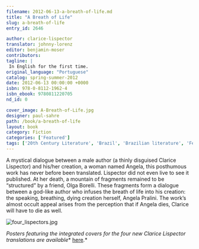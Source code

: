```yaml
---
filename: 2012-06-13-a-breath-of-life.md
title: "A Breath of Life"
slug: a-breath-of-life
entry_id: 2646

author: clarice-lispector
translator: johnny-lorenz
editor: benjamin-moser
contributors: 
tagline: |
 In English for the first time.
original_language: "Portuguese"
catalog: spring-summer-2012
date: 2012-06-13 00:00:00 +0000 
isbn: 978-0-8112-1962-4
isbn_ebook: 9780811220705
nd_id: 0

cover_image: A-Breath-of-Life.jpg
designer: paul-sahre
path: /book/a-breath-of-life
layout: book
category: Fiction
categories: ['Featured']
tags: ['20th Century Literature', 'Brazil', 'Brazilian literature', 'Feminist work', 'Latin American Literature', 'Portuguese', 'Portuguese Literature']
---
```

A mystical dialogue between a male author (a thinly disguised Clarice Lispector) and his/her creation, a woman named Angela, this posthumous work has never before been translated. Lispector did not even live to see it published. At her death, a mountain of fragments remained to be “structured” by a friend, Olga Borelli. These fragments form a dialogue between a god-like author who infuses the breath of life into his creation: the speaking, breathing, dying creation herself, Angela Pralini. The work’s almost occult appeal arises from the perception that if Angela dies, Clarice will have to die as well.

![four_lispectors.jpg][1]

*Posters featuring the integrated covers for the four new Clarice Lispector translations are available** [here][2].*

 [1]: /images/covers/four_lispectors.jpg
 [2]: /goods/





